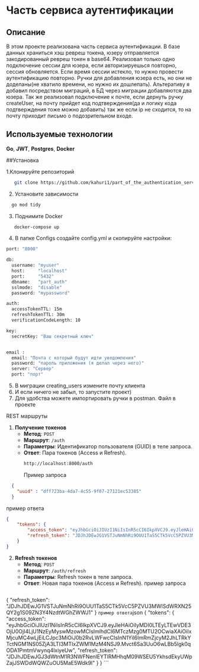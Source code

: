 # Часть сервиса аутентификации

## Описание

В этом проекте реализована часть сервиса аутентификации. В базе данных храниться хэш ревреш токена, юзеру отправляется закодированный ревреш токен в base64. Реализовал только одно подключение сессии для юзера, если авторизируешься повторно, сессия обновляется. Если время сессии истекло, то нужно провести аутентификацию повторно. Ручки для добавления юзера есть, но они не доделаны(не хватило времени, но нужно их дошлепать). Альтеративу я добавил посредством миграций, в БД через миграции добавляются два юзера. Так же реализовал подключение к почте, если дернуть ручку createUser, на почту прийдет код подтверждения(да и логику кода подтверждения тоже можно добавить) так же если ip не сходится, то на почту приходит письмо о подозрительном входе. 

## Используемые технологии
**Go**, **JWT**, **Postgres**, **Docker**




##Установка

1.Клонируйте репозиторий
```bash
   git clone https://github.com/kahuri1/part_of_the_authentication_service.git
```
2. Установите зависимости
```bash
  go mod tidy
```
3. Поднимите Docker
```bash
   docker-compose up
```
4. В папке Configs создайте config.yml и скопируйте настройки:
```bash
port: "8000"

db:
  username: "myuser"
  host:     "localhost"
  port:     "5432"
  dbname:   "part_auth"
  sslmode:  "disable"
  password: "mypassword"

auth:
  accessTokenTTL: 15m
  refreshTokenTTL: 30m
  verificationCodeLength: 10

key:
  secretKey: "Ваш секретный ключ"


email :
  email: "Почта с который будут идти уведомления"
  password: "пароль приложения (я делал через него)"
  server: "Сервер"
  port: "порт"
```
5. В миграции creating_users измените почту клиента
5. И если ничего не забыл, то запустите проект)
6. Для удобства можете импортировать ручки в postman. Файл в проекте

REST маршруты

1. **Получение токенов**
   - **Метод**: `POST`
   - **Маршрут**: `/auth`
   - **Параметры**: Идентификатор пользователя (GUID) в теле запроса.
   - **Ответ**: Пара токенов (Access и Refresh).
     ```bash
     http://localhost:8000/auth
     ```
     Пример запроса
```json
  {
    "uuid" : "dff723ba-4da7-4c55-9f07-27121ec53385"
  }
```
пример ответа
```json
{
    "tokens": {
        "access_token": "eyJhbGciOiJIUzI1NiIsInR5cCI6IkpXVCJ9.eyJleHAiOiIyMDI0LTEyLTEwVDE3OjUzOjMzLjA1OTQ5ODMrMDM6MDAiLCJpYXQiOjE3MzM4NDE1MTMsImlwIjoiOjoxIiwiaXNzIjoidG9kby1hcHAiLCJzdWIiOiJkZmY3MjNiYS00ZGE3LTRjNTUtOWYwNy0yNzEyMWVjNTMzODUifQ.QlPTA9eXZctJryDtOOvHh_k6dFiqXEP_DOVMFashSME",
        "refresh_token": "JDJhJDEwJG1VSTJuNmNhRi9OUU1TaS5CTk5VcC5PZVU3MWlSdWRXN25QY2g1S09ZN3Y4NzdtWGhZWWJ1"
    }
}
```
2. **Refresh токенов**
   - **Метод**: `POST`
   - **Маршрут**: `/auth/refresh`
   - **Параметры**: Refresh токен в теле запроса.
   - **Ответ**: Новая пара токенов (Access и Refresh).
пример запроса
     ```json
{
    "refresh_token": "JDJhJDEwJG1VSTJuNmNhRi9OUU1TaS5CTk5VcC5PZVU3MWlSdWRXN25QY2g1S09ZN3Y4NzdtWGhZWWJ1"
}
     ```
пример ответа
     ```json
{
    "tokens": {
        "access_token": "eyJhbGciOiJIUzI1NiIsInR5cCI6IkpXVCJ9.eyJleHAiOiIyMDI0LTEyLTEwVDE3OjU0OjI4LjU1NzEyMyswMzowMCIsImlhdCI6MTczMzg0MTU2OCwiaXAiOiIxMjcuMC4wLjEiLCJpc3MiOiJ0b2RvLWFwcCIsInN1YiI6ImRmZjcyM2JhLTRkYTctNGM1NS05ZjA3LTI3MTIxZWM1MzM4NSJ9.Mvct6Sa3UuO6wLBb5lgk0qODA1PmtmVwynq4lxiyeUw",
        "refresh_token": "JDJhJDEwJGJ3dWtnM1R3NWFNenlEYTlRMHhqM09WSEU5YkhsdEkyUWpZajJSWDdWQWZuOU5MaE5Wdk9l"
    }
}
     ```
